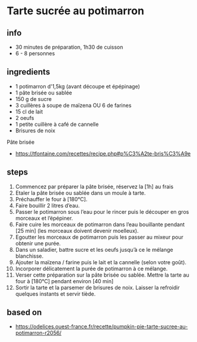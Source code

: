 # Tarte sucrée au potimarron

## info  
* 30 minutes de préparation, 1h30 de cuisson
* 6 - 8 personnes

## ingredients
* 1 potimarron d'1,5kg (avant découpe et épépinage)
* 1 pâte brisée ou sablée
* 150 g de sucre
* 3 cuillères à soupe de maïzena OU 6 de farines
* 15 cl de lait
* 2 oeufs
* 1 petite cuillère à café de cannelle
* Brisures de noix

Pâte brisée 
* https://tfontaine.com/recettes/recipe.php#p%C3%A2te-bris%C3%A9e

## steps  
1. Commencez par préparer la pâte brisée, réservez la [1h] au frais
2. Etaler la pâte brisée ou sablée dans un moule à tarte. 
3. Préchauffer le four à [180°C]. 
4. Faire bouillir 2 litres d’eau.
5. Passer le potimarron sous l’eau pour le rincer puis le découper en gros morceaux et l’épépiner. 
6. Faire cuire les morceaux de potimarron dans l’eau bouillante pendant [25 min] (les morceaux doivent devenir moelleux).
7. Egoutter les morceaux de potimarron puis les passer au mixeur pour obtenir une purée.
8. Dans un  saladier, battre sucre et les oeufs jusqu’à ce le mélange blanchisse. 
9. Ajouter la maïzena / farine puis le lait et la cannelle (selon votre goût). 
10. Incorporer délicatement la purée de potimarron à ce mélange.
11. Verser cette préparation sur la pâte brisée ou sablée. Mettre la tarte au four à [180°C] pendant environ [40 min]
12. Sortir la tarte et la parsemer de brisures de noix. Laisser la refroidir quelques instants et servir tiède.

## based on  
* https://odelices.ouest-france.fr/recette/pumpkin-pie-tarte-sucree-au-potimarron-r2056/